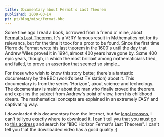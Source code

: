 ```yaml
---
title: Documentary about Fermat's Last Theorem
published: 2009-03-14
pt: pt/blog/misc/fermat-bbc
---
```


Some time ago I read a book, borrowed from a friend of mine, about [Fermat's Last Theorem][1].
It's a VERY famous result in Mathematics not for its relevance, but for the time it took for a proof to be found.
Since the first time Pierre de Fermat wrote his last theorem in the 1600's until the day that Andrew Wiles proved it in 1994, almost 400 years have gone by.
Some 400 epic years, though, in which the most brilliant among mathematicians tried, and failed, to prove an assertion that seemed so simple...

<!--more-->

For those who wish to know this story better, there's a fantastic documentary by the BBC (world's best TV station) about it.
This documentary is from the series "Horizon", about science and technology.
The documentary is mainly about the man who finally proved the theorem, and explains the subject from Andrew's point of view, from his childhood dream.
The mathematical concepts are explained in an extremely EASY and captivating way.

I downloaded this documentary from the Internet, but for [legal reasons][2],  I can't tell you exactly where to download it.
I can't tell you that you must go to [this address][3] and search for "BBC Horizon Fermat's Last Theorem".
I can't tell you that the downloaded video has a good quality ;)

[1]: <http://en.wikipedia.org/wiki/Fermat_last_theorem>
[2]: <http://en.wikipedia.org/wiki/Piratpartiet>
[3]: <http://torrentz.eu>
